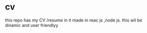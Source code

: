 # cv
this repo has my CV /resume in it made in reac js ,node js. this wil be dinamic and user friendlyy 
